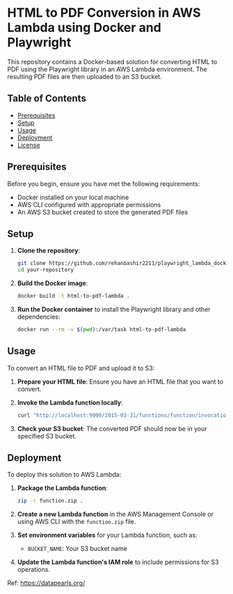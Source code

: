 # HTML to PDF Conversion in AWS Lambda using Docker and Playwright

This repository contains a Docker-based solution for converting HTML to PDF using the Playwright library in an AWS Lambda environment. The resulting PDF files are then uploaded to an S3 bucket.

## Table of Contents

- [Prerequisites](#prerequisites)
- [Setup](#setup)
- [Usage](#usage)
- [Deployment](#deployment)
- [License](#license)

## Prerequisites

Before you begin, ensure you have met the following requirements:

- Docker installed on your local machine
- AWS CLI configured with appropriate permissions
- An AWS S3 bucket created to store the generated PDF files

## Setup

1. **Clone the repository**:
    ```sh
    git clone https://github.com/rehanbashir2211/playwright_lambda_docker.git
    cd your-repository
    ```

2. **Build the Docker image**:
    ```sh
    docker build -t html-to-pdf-lambda .
    ```

3. **Run the Docker container** to install the Playwright library and other dependencies:
    ```sh
    docker run --rm -v $(pwd):/var/task html-to-pdf-lambda
    ```

## Usage

To convert an HTML file to PDF and upload it to S3:

1. **Prepare your HTML file**:
    Ensure you have an HTML file that you want to convert.

2. **Invoke the Lambda function locally**:
    ```sh
    curl "http://localhost:9000/2015-03-31/functions/function/invocations" -d '{}'
    ```

3. **Check your S3 bucket**:
    The converted PDF should now be in your specified S3 bucket.

## Deployment

To deploy this solution to AWS Lambda:

1. **Package the Lambda function**:
    ```sh
    zip -r function.zip .
    ```

2. **Create a new Lambda function** in the AWS Management Console or using AWS CLI with the `function.zip` file.

3. **Set environment variables** for your Lambda function, such as:
    - `BUCKET_NAME`: Your S3 bucket name

4. **Update the Lambda function's IAM role** to include permissions for S3 operations.


Ref: https://datapearls.org/
